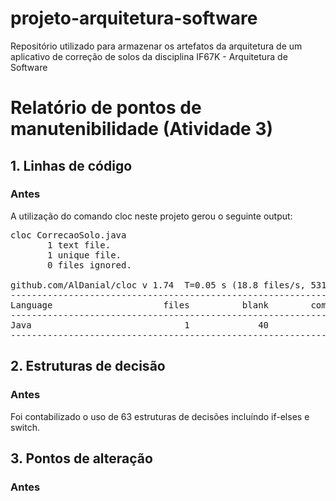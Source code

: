 # projeto-arquitetura-software
Repositório utilizado para armazenar os artefatos da arquitetura de um aplicativo de correção de solos da disciplina IF67K - Arquitetura de Software

# Relatório de pontos de manutenibilidade (Atividade 3)

## 1. Linhas de código
### Antes

A utilização do comando cloc neste projeto gerou o seguinte output:

<pre>cloc CorrecaoSolo.java 
       1 text file.
       1 unique file.                              
       0 files ignored.

github.com/AlDanial/cloc v 1.74  T=0.05 s (18.8 files/s, 5312.4 lines/s)
-------------------------------------------------------------------------------
Language                     files          blank        comment           code
-------------------------------------------------------------------------------
Java                             1             40              0            242
-------------------------------------------------------------------------------</pre>

## 2. Estruturas de decisão
### Antes

Foi contabilizado o uso de 63 estruturas de decisões incluíndo if-elses e switch. 

## 3. Pontos de alteração
### Antes
